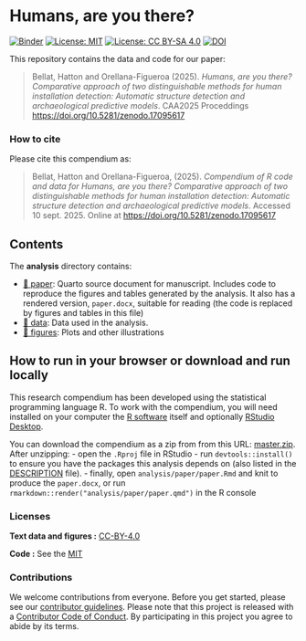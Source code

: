 

<!-- README.md is generated from README.Rmd. Please edit that file -->

# Humans, are you there?

[![Binder](https://mybinder.org/badge_logo.svg)](https://mybinder.org/v2/gh///master?urlpath=rstudio)
[![License:
MIT](https://img.shields.io/badge/License-MIT-yellow.svg)](https://opensource.org/licenses/MIT)
[![License: CC BY-SA
4.0](https://img.shields.io/badge/License-CC_BY--SA_4.0-lightgrey.svg)](https://creativecommons.org/licenses/by-sa/4.0/)
[![DOI](https://zenodo.org/badge/DOI/10.5281/zenodo.17095617.svg)](https://doi.org/10.5281/zenodo.17095617)

This repository contains the data and code for our paper:

> Bellat, Hatton and Orellana-Figueroa (2025). *Humans, are you there?
> Comparative approach of two distinguishable methods for human
> installation detection: Automatic structure detection and
> archaeological predictive models*. CAA2025 Proceddings
> <https://doi.org/10.5281/zenodo.17095617>

### How to cite

Please cite this compendium as:

> Bellat, Hatton and Orellana-Figueroa, (2025). *Compendium of R code
> and data for Humans, are you there? Comparative approach of two
> distinguishable methods for human installation detection: Automatic
> structure detection and archaeological predictive models*. Accessed 10
> sept. 2025. Online at <https://doi.org/10.5281/zenodo.17095617>

## Contents

The **analysis** directory contains:

- [:file_folder: paper](.\analysis/paper): Quarto source document for
  manuscript. Includes code to reproduce the figures and tables
  generated by the analysis. It also has a rendered version,
  `paper.docx`, suitable for reading (the code is replaced by figures
  and tables in this file)
- [:file_folder: data](.\analysis/data): Data used in the analysis.
- [:file_folder: figures](.\analysis/figures): Plots and other
  illustrations

## How to run in your browser or download and run locally

This research compendium has been developed using the statistical
programming language R. To work with the compendium, you will need
installed on your computer the [R
software](https://cloud.r-project.org/) itself and optionally [RStudio
Desktop](https://rstudio.com/products/rstudio/download/).

You can download the compendium as a zip from from this URL:
[master.zip](.\archive/master.zip). After unzipping: - open the `.Rproj`
file in RStudio - run `devtools::install()` to ensure you have the
packages this analysis depends on (also listed in the
[DESCRIPTION](.\DESCRIPTION) file). - finally, open
`analysis/paper/paper.Rmd` and knit to produce the `paper.docx`, or run
`rmarkdown::render("analysis/paper/paper.qmd")` in the R console

### Licenses

**Text data and figures :**
[CC-BY-4.0](http://creativecommons.org/licenses/by/4.0/)

**Code :** See the [MIT](https://mit-license.org/)

### Contributions

We welcome contributions from everyone. Before you get started, please
see our [contributor guidelines](CONTRIBUTING.md). Please note that this
project is released with a [Contributor Code of Conduct](CONDUCT.md). By
participating in this project you agree to abide by its terms.
